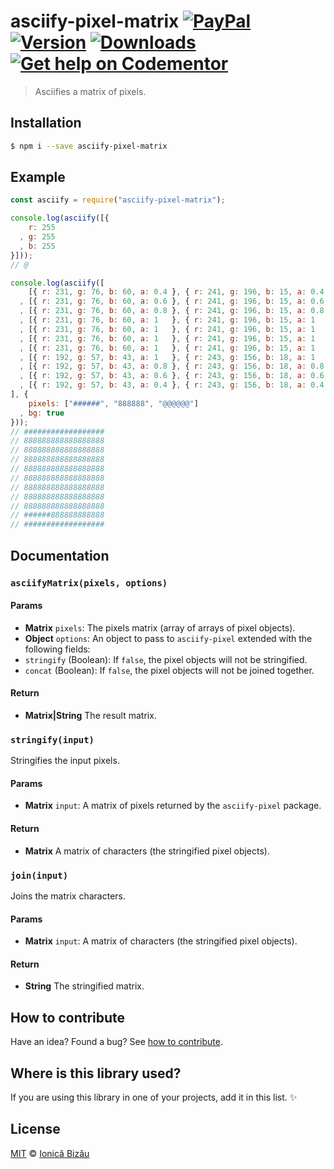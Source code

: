 # asciify-pixel-matrix [![PayPal](https://img.shields.io/badge/%24-paypal-f39c12.svg)][paypal-donations] [![Version](https://img.shields.io/npm/v/asciify-pixel-matrix.svg)](https://www.npmjs.com/package/asciify-pixel-matrix) [![Downloads](https://img.shields.io/npm/dt/asciify-pixel-matrix.svg)](https://www.npmjs.com/package/asciify-pixel-matrix) [![Get help on Codementor](https://cdn.codementor.io/badges/get_help_github.svg)](https://www.codementor.io/johnnyb?utm_source=github&utm_medium=button&utm_term=johnnyb&utm_campaign=github)

> Asciifies a matrix of pixels.

## Installation

```sh
$ npm i --save asciify-pixel-matrix
```

## Example

```js
const asciify = require("asciify-pixel-matrix");

console.log(asciify([{
    r: 255
  , g: 255
  , b: 255
}]));
// @

console.log(asciify([
    [{ r: 231, g: 76, b: 60, a: 0.4 }, { r: 241, g: 196, b: 15, a: 0.4 }, { r: 52, g: 152, b: 219, a: 0.4 }]
  , [{ r: 231, g: 76, b: 60, a: 0.6 }, { r: 241, g: 196, b: 15, a: 0.6 }, { r: 52, g: 152, b: 219, a: 0.6 }]
  , [{ r: 231, g: 76, b: 60, a: 0.8 }, { r: 241, g: 196, b: 15, a: 0.8 }, { r: 52, g: 152, b: 219, a: 0.8 }]
  , [{ r: 231, g: 76, b: 60, a: 1   }, { r: 241, g: 196, b: 15, a: 1   }, { r: 52, g: 152, b: 219, a: 1   }]
  , [{ r: 231, g: 76, b: 60, a: 1   }, { r: 241, g: 196, b: 15, a: 1   }, { r: 52, g: 152, b: 219, a: 1   }]
  , [{ r: 231, g: 76, b: 60, a: 1   }, { r: 241, g: 196, b: 15, a: 1   }, { r: 52, g: 152, b: 219, a: 1   }]
  , [{ r: 231, g: 76, b: 60, a: 1   }, { r: 241, g: 196, b: 15, a: 1   }, { r: 52, g: 152, b: 219, a: 1   }]
  , [{ r: 192, g: 57, b: 43, a: 1   }, { r: 243, g: 156, b: 18, a: 1   }, { r: 41, g: 128, b: 185, a: 1   }]
  , [{ r: 192, g: 57, b: 43, a: 0.8 }, { r: 243, g: 156, b: 18, a: 0.8 }, { r: 41, g: 128, b: 185, a: 0.8 }]
  , [{ r: 192, g: 57, b: 43, a: 0.6 }, { r: 243, g: 156, b: 18, a: 0.6 }, { r: 41, g: 128, b: 185, a: 0.6 }]
  , [{ r: 192, g: 57, b: 43, a: 0.4 }, { r: 243, g: 156, b: 18, a: 0.4 }, { r: 41, g: 128, b: 185, a: 0.4 }]
], {
    pixels: ["######", "888888", "@@@@@@"]
  , bg: true
}));
// ##################
// 888888888888888888
// 888888888888888888
// 888888888888888888
// 888888888888888888
// 888888888888888888
// 888888888888888888
// 888888888888888888
// 888888888888888888
// ######888888888888
// ##################
```

## Documentation

### `asciifyMatrix(pixels, options)`

#### Params
- **Matrix** `pixels`: The pixels matrix (array of arrays of pixel objects).
- **Object** `options`: An object to pass to `asciify-pixel` extended with the following fields:
 - `stringify` (Boolean): If `false`, the pixel objects will not be stringified.
 - `concat` (Boolean): If `false`, the pixel objects will not be joined together.

#### Return
- **Matrix|String** The result matrix.

### `stringify(input)`
Stringifies the input pixels.

#### Params
- **Matrix** `input`: A matrix of pixels returned by the `asciify-pixel` package.

#### Return
- **Matrix** A matrix of characters (the stringified pixel objects).

### `join(input)`
Joins the matrix characters.

#### Params
- **Matrix** `input`: A matrix of characters (the stringified pixel objects).

#### Return
- **String** The stringified matrix.

## How to contribute
Have an idea? Found a bug? See [how to contribute][contributing].

## Where is this library used?
If you are using this library in one of your projects, add it in this list. :sparkles:

## License

[MIT][license] © [Ionică Bizău][website]

[paypal-donations]: https://www.paypal.com/cgi-bin/webscr?cmd=_s-xclick&hosted_button_id=RVXDDLKKLQRJW
[donate-now]: http://i.imgur.com/6cMbHOC.png

[license]: http://showalicense.com/?fullname=Ionic%C4%83%20Biz%C4%83u%20%3Cbizauionica%40gmail.com%3E%20(http%3A%2F%2Fionicabizau.net)&year=2014#license-mit
[website]: http://ionicabizau.net
[contributing]: /CONTRIBUTING.md
[docs]: /DOCUMENTATION.md
